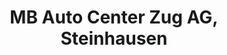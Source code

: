 ---
title: "MB Auto Center Zug AG, Steinhausen"
url: /steinhausen/mb-auto-center-zug-ag-steinhausen/
shop: Autohaus
---